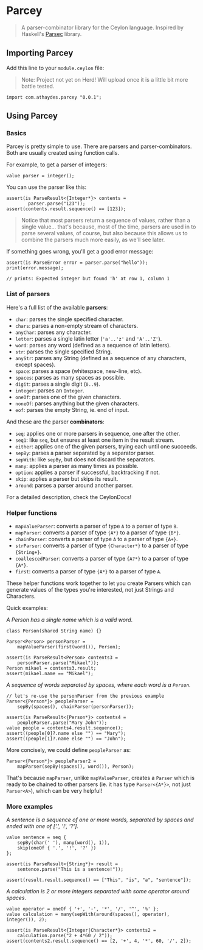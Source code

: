 # Parcey

> A parser-combinator library for the Ceylon language.
Inspired by Haskell's [Parsec](http://hackage.haskell.org/package/parsec) library.

## Importing Parcey

Add this line to your `module.ceylon` file:

> Note: Project not yet on Herd! Will upload once it is a little bit more battle tested.

```ceylon
import com.athaydes.parcey "0.0.1";
```

## Using Parcey

### Basics

Parcey is pretty simple to use. There are parsers and parser-combinators.
Both are usually created using function calls.

For example, to get a parser of integers:

```ceylon
value parser = integer();
```

You can use the parser like this:

```ceylon
assert(is ParseResult<{Integer*}> contents =
        parser.parse("123"));
assert(contents.result.sequence() == [123]);
```

> Notice that most parsers return a sequence of values, rather than a single value... that's because, most of the time, parsers are used in to parse several values, of course, but also because this allows us to combine the parsers much more easily, as we'll see later.

If something goes wrong, you'll get a good error message:

```ceylon
assert(is ParseError error = parser.parse("hello"));
print(error.message);

// prints: Expected integer but found 'h' at row 1, column 1
```

### List of parsers

Here's a full list of the available **parsers**:

* `char`: parses the single specified character.
* `chars`: parses a non-empty stream of characters.
* `anyChar`: parses any character.
* `letter`: parses a single latin letter (`'a'..'z'` and `'A'..'Z'`).
* `word`: parses any word (defined as a sequence of latin letters).
* `str`: parses the single specified String.
* `anyStr`: parses any String (defined as a sequence of any characters, except spaces).
* `space`: parses a space (whitespace, new-line, etc).
* `spaces`: parses as many spaces as possible.
* `digit`: parses a single digit (`0..9`).
* `integer`: parses an `Integer`.
* `oneOf`: parses one of the given characters.
* `noneOf`: parses anything but the given characters.
* `eof`: parses the empty String, ie. end of input.

And these are the parser **combinators**:

* `seq`: applies one or more parsers in sequence, one after the other.
* `seq1`: like `seq`, but ensures at least one item in the result stream.
* `either`: applies one of the given parsers, trying each until one succeeds.
* `sepBy`: parses a parser separated by a separator parser.
* `sepWith`: like `sepBy`, but does not discard the separators.
* `many`: applies a parser as many times as possible.
* `option`: applies a parser if successful, backtracking if not.
* `skip`: applies a parser but skips its result.
* `around`: parses a parser around another parser.

For a detailed description, check the CeylonDocs!

### Helper functions

* `mapValueParser`: converts a parser of type `A` to a parser of type `B`.
* `mapParser`: converts a parser of type `{A*}` to a parser of type `{B*}`.
* `chainParser`: converts a parser of type `A` to a parser of type `{A+}`.
* `strParser`: converts a parser of type `{Character*}` to a parser of type `{String+}`.
* `coallescedParser`: converts a parser of type `{A?*}` to a parser of type `{A*}`.
* `first`: converts a parser of type `{A*}` to a parser of type `A`.

These helper functions work together to let you create Parsers which can generate values of the types you're interested, not just Strings and Characters.

Quick examples:

*A Person has a single name which is a valid word*.

```ceylon
class Person(shared String name) {}

Parser<Person> personParser =
    mapValueParser(first(word()), Person);

assert(is ParseResult<Person> contents3 =
    personParser.parse("Mikael"));
Person mikael = contents3.result;
assert(mikael.name == "Mikael");
```

*A sequence of words separated by spaces, where each word is a `Person`*.

```ceylon
// let's re-use the personParser from the previous example
Parser<{Person*}> peopleParser =
    sepBy(spaces(), chainParser(personParser));

assert(is ParseResult<{Person*}> contents4 =
    peopleParser.parse("Mary John"));
value people = contents4.result.sequence();
assert((people[0]?.name else "") == "Mary");
assert((people[1]?.name else "") == "John");
```

More concisely, we could define `peopleParser` as:

```ceylon
Parser<{Person*}> peopleParser2 =
    mapParser(sepBy(spaces(), word()), Person);
```

That's because `mapParser`, unlike `mapValueParser`, creates a `Parser`
which is ready to be chained to other parsers (ie. it has type `Parser<{A*}>`, not just `Parser<A>`), which can be very helpful!

### More examples

*A sentence is a sequence of one or more words, separated by spaces
and ended with one of ['.', '!', '?']*.

```ceylon
value sentence = seq {
    sepBy(char(' '), many(word(), 1)),
    skip(oneOf { '.', '!', '?' })
};

assert(is ParseResult<{String*}> result =
    sentence.parse("This is a sentence!"));

assert(result.result.sequence() == ["This", "is", "a", "sentence"]);
```

*A calculation is 2 or more integers separated with some operator around spaces*.

```ceylon
value operator = oneOf { '+', '-', '*', '/', '^', '%' };
value calculation = many(sepWith(around(spaces(), operator), integer()), 2);
    
assert(is ParseResult<{Integer|Character*}> contents2 =
    calculation.parse("2 + 4*60 / 2"));
assert(contents2.result.sequence() == [2, '+', 4, '*', 60, '/', 2]);
```
